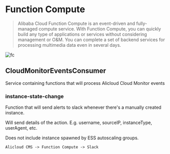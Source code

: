 # Function Compute

> Alibaba Cloud Function Compute is an event-driven and fully-managed compute service. With Function Compute, you can quickly build any type of applications or services without considering management or O&M. You can complete a set of backend services for processing multimedia data even in several days.

![fc](http://docs-aliyun.cn-hangzhou.oss.aliyun-inc.com/assets/pic/52895/intl_en/1524015384520/TheProcedure...png)

## CloudMonitorEventsConsumer

Service containing functions that will process Alicloud Cloud Monitor events

### instance-state-change

Function that will send alerts to slack whenever there's a manually created instance.

Will send details of the action. E.g. username, sourceIP, instanceType, userAgent, etc.

Does not include instance spawned by ESS autoscaling groups.

```
Alicloud CMS -> Function Compute -> Slack
```
